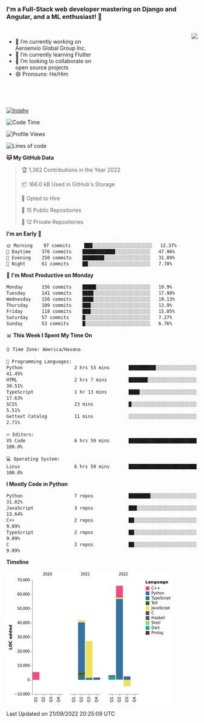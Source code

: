 ### I'm a Full-Stack web developer mastering on Django and Angular, and a ML enthusiast!  👋

<br/>

<img align="right" height="250"  src="https://media1.giphy.com/media/qgQUggAC3Pfv687qPC/giphy.gif?cid=ecf05e470ttfxgsj072btembitu1zn4ti3t3cdyg4jo5b3by&rid=giphy.gif&ct=g" />

 <div style="width:50%">
    <ul>
      <li>🔭 I’m currently working on Aeroenvio Global Group Inc.</li>
      <li>🌱 I’m currently learning Flutter</li>
      <li>👯 I’m looking to collaborate on open source projects</li>
      <li>😄 Pronouns: He/Him</li>
<!--       <li>⚡ Fun fact: I started my first professional project for a company as web dev without knowing any JS </li> -->
    </ul>
  </div>
  
<br/><br/><br/>

[![trophy](https://github-profile-trophy.vercel.app/?username=dfg-98&row=3&column=3&theme=monokai)](https://github.com/ryo-ma/github-profile-trophy)


<!--START_SECTION:waka-->
![Code Time](http://img.shields.io/badge/Code%20Time-457%20hrs%2017%20mins-blue)

![Profile Views](http://img.shields.io/badge/Profile%20Views-0-blue)

![Lines of code](https://img.shields.io/badge/From%20Hello%20World%20I%27ve%20Written-143%20Thousand%20lines%20of%20code-blue)

**🐱 My GitHub Data** 

> 🏆 1,362 Contributions in the Year 2022
 > 
> 📦 166.0 kB Used in GitHub's Storage 
 > 
> 💼 Opted to Hire
 > 
> 📜 15 Public Repositories 
 > 
> 🔑 12 Private Repositories  
 > 
**I'm an Early 🐤** 

```text
🌞 Morning    97 commits     ███░░░░░░░░░░░░░░░░░░░░░░   12.37% 
🌆 Daytime    376 commits    ████████████░░░░░░░░░░░░░   47.96% 
🌃 Evening    250 commits    ████████░░░░░░░░░░░░░░░░░   31.89% 
🌙 Night      61 commits     ██░░░░░░░░░░░░░░░░░░░░░░░   7.78%

```
📅 **I'm Most Productive on Monday** 

```text
Monday       156 commits    █████░░░░░░░░░░░░░░░░░░░░   19.9% 
Tuesday      141 commits    ████░░░░░░░░░░░░░░░░░░░░░   17.98% 
Wednesday    150 commits    ████░░░░░░░░░░░░░░░░░░░░░   19.13% 
Thursday     109 commits    ███░░░░░░░░░░░░░░░░░░░░░░   13.9% 
Friday       118 commits    ███░░░░░░░░░░░░░░░░░░░░░░   15.05% 
Saturday     57 commits     █░░░░░░░░░░░░░░░░░░░░░░░░   7.27% 
Sunday       53 commits     █░░░░░░░░░░░░░░░░░░░░░░░░   6.76%

```


📊 **This Week I Spent My Time On** 

```text
⌚︎ Time Zone: America/Havana

💬 Programming Languages: 
Python                   2 hrs 53 mins       ██████████░░░░░░░░░░░░░░░   41.45% 
HTML                     2 hrs 7 mins        ███████░░░░░░░░░░░░░░░░░░   30.51% 
TypeScript               1 hr 13 mins        ████░░░░░░░░░░░░░░░░░░░░░   17.63% 
SCSS                     23 mins             █░░░░░░░░░░░░░░░░░░░░░░░░   5.51% 
Gettext Catalog          11 mins             ░░░░░░░░░░░░░░░░░░░░░░░░░   2.71%

🔥 Editors: 
VS Code                  6 hrs 59 mins       █████████████████████████   100.0%

💻 Operating System: 
Linux                    6 hrs 59 mins       █████████████████████████   100.0%

```

**I Mostly Code in Python** 

```text
Python                   7 repos             ████████░░░░░░░░░░░░░░░░░   31.82% 
JavaScript               3 repos             ███░░░░░░░░░░░░░░░░░░░░░░   13.64% 
C++                      2 repos             ██░░░░░░░░░░░░░░░░░░░░░░░   9.09% 
TypeScript               2 repos             ██░░░░░░░░░░░░░░░░░░░░░░░   9.09% 
C                        2 repos             ██░░░░░░░░░░░░░░░░░░░░░░░   9.09%

```


**Timeline**

![Chart not found](https://raw.githubusercontent.com/dfg-98/dfg-98/main/charts/bar_graph.png) 


 Last Updated on 21/09/2022 20:25:09 UTC
<!--END_SECTION:waka-->
